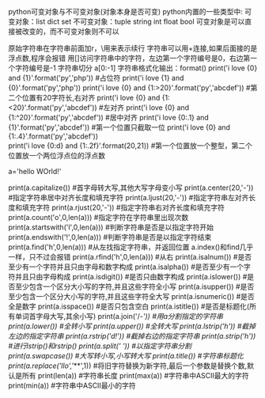python可变对象与不可变对象(对象本身是否可变)
python内置的一些类型中:
可变对象：list dict set
不可变对象：tuple string int float bool
可变对象是可以直接被改变的，而不可变对象则不可以

原始字符串在字符串前面加r，\用来表示续行
字符串可以用+连接,如果后面接的是浮点数,程序会报错
用[]访问字符串中的字符，左边第一个字符编号是0，右边第一个字符编号是-1
字符串切分 a[0:-1]
字符串格式化输出：format()
print('i love {0} and {1}'.format('py','php'))  #占位符
print('i love {1} and {0}'.format('py','php'))
print('i love {0} and {1:>20}'.format('py','abcdef'))   #第二个位置有20字符长,右对齐
print('i love {0} and {1:<20}'.format('py','abcdef'))   #左对齐
print('i love {0} and {1:^20}'.format('py','abcdef'))   #居中对齐
print('i love {0:.1} and {1}'.format('py','abcdef'))    #第一个位置只截取一位
print('i love {0} and {1:.4}'.format('py','abcdef'))    
print('i love {0:d} and {1:.2f}'.format(20,21)) #第一个位置放一个整型，第二个位置放一个两位浮点位的浮点数


a='hello WOrld!'

print(a.capitalize())   #首字母转大写,其他大写字母变小写
print(a.center(20,'-')) #指定字符串居中对齐长度和填充字符
print(a.ljust(20,'-'))  #指定字符串左对齐长度和填充字符
print(a.rjust(20,'-'))  #指定字符串右对齐长度和填充字符
print(a.count('o',0,len(a)))    #指定字符在字符串里出现次数
print(a.startswith('l',0,len(a)))   #判断字符串是否是以指定字符开始
print(a.endswith('!',0,len(a))) #判断字符串是否是以指定字符结束
print(a.find('h',0,len(a))) #从左找指定字符串，并返回位置 a.index()和find几乎一样，只不过会报错
print(a.rfind('h',0,len(a)))    #从右
print(a.isalnum())  #是否至少有一个字符并且只由字母和数字构成
print(a.isalpha())  #是否至少有一个字符并且只由字母构成
print(a.isdigit())  #是否只由数字构成
print(a.islower())  #是否至少包含一个区分大小写的字符,并且这些字符全小写
print(a.isupper())  #是否至少包含一个区分大小写的字符,并且这些字符全大写
print(a.isnumeric())    #是否全是数字
print(a.isspace())  #是否只包含空白
print(a.istitle())  #是否是标题化(所有单词首字母大写,其余小写)
print(a.join('/-*'))    #用a分割指定的字符串
print(a.lower())    #全转小写
print(a.upper())    #全转大写
print(a.lstrip('h'))    #截掉左边的指定字符串
print(a.rstrip('d!'))   #截掉右边的指定字符串
print(a.strip('h')) #进行lstrip()和rstrip()
print(a.split(' ')) #以指定字符串分割
print(a.swapcase()) #大写转小写,小写转大写
print(a.title())    #字符串标题化
print(a.replace('llo','***',1)) #将旧字符替换为新字符,最后一个参数是替换个数,默认是所有
print(len(a))   #字符串长度
print(max(a))   #字符串中ASCII最大的字符
print(min(a))   #字符串中ASCII最小的字符

